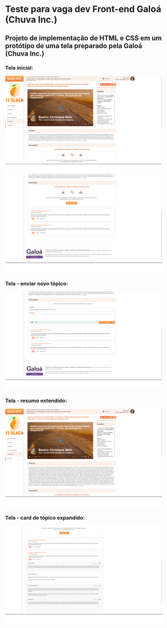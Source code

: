 # Teste para vaga dev Front-end Galoá (Chuva Inc.)

## Projeto de implementação de HTML e CSS em um protótipo de uma tela preparado pela Galoá (Chuva Inc.)

### Tela inicial:
![](/screenshots/screenshot1.png)
![](/screenshots/screenshot2.png)

### Tela - enviar novo tópico:
![](/screenshots/screenshot3.png)

### Tela - resumo extendido:
![](/screenshots/screenshot4.png)

### Tela - card de tópico expandido:
![](/screenshots/screenshot5.png)

